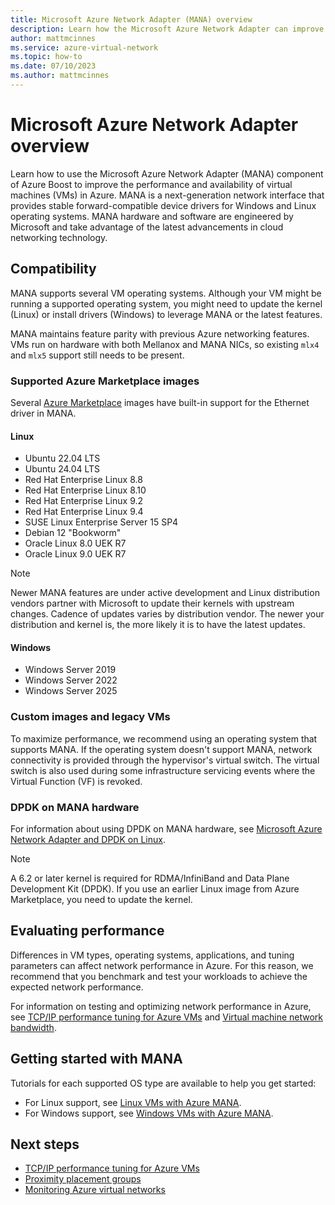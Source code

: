```yaml
---
title: Microsoft Azure Network Adapter (MANA) overview
description: Learn how the Microsoft Azure Network Adapter can improve the networking performance of Azure VMs.
author: mattmcinnes
ms.service: azure-virtual-network
ms.topic: how-to
ms.date: 07/10/2023
ms.author: mattmcinnes
---
```


# Microsoft Azure Network Adapter overview

Learn how to use the Microsoft Azure Network Adapter (MANA) component of Azure Boost to improve the performance and availability of virtual machines (VMs) in Azure. MANA is a next-generation network interface that provides stable forward-compatible device drivers for Windows and Linux operating systems. MANA hardware and software are engineered by Microsoft and take advantage of the latest advancements in cloud networking technology.

## Compatibility

MANA supports several VM operating systems. Although your VM might be running a supported operating system, you might need to update the kernel (Linux) or install drivers (Windows) to leverage MANA or the latest features. 

MANA maintains feature parity with previous Azure networking features. VMs run on hardware with both Mellanox and MANA NICs, so existing `mlx4` and `mlx5` support still needs to be present.

### Supported Azure Marketplace images

Several [Azure Marketplace](/marketplace/azure-marketplace-overview) images have built-in support for the Ethernet driver in MANA. 

#### Linux

- Ubuntu 22.04 LTS
- Ubuntu 24.04 LTS
- Red Hat Enterprise Linux 8.8
- Red Hat Enterprise Linux 8.10
- Red Hat Enterprise Linux 9.2
- Red Hat Enterprise Linux 9.4
- SUSE Linux Enterprise Server 15 SP4
- Debian 12 "Bookworm"
- Oracle Linux 8.0 UEK R7
- Oracle Linux 9.0 UEK R7

> [!NOTE]
> Newer MANA features are under active development and Linux distribution vendors partner with Microsoft to update their kernels with upstream changes. Cadence of updates varies by distribution vendor. The newer your distribution and kernel is, the more likely it is to have the latest updates. 

#### Windows

- Windows Server 2019
- Windows Server 2022
- Windows Server 2025

### Custom images and legacy VMs

To maximize performance, we recommend using an operating system that supports MANA. If the operating system doesn't support MANA, network connectivity is provided through the hypervisor's virtual switch. The virtual switch is also used during some infrastructure servicing events where the Virtual Function (VF) is revoked.

### DPDK on MANA hardware

For information about using DPDK on MANA hardware, see [Microsoft Azure Network Adapter and DPDK on Linux](setup-dpdk-mana.md).

> [!NOTE]
> A 6.2 or later kernel is required for RDMA/InfiniBand and Data Plane Development Kit (DPDK). If you use an earlier Linux image from Azure Marketplace, you need to update the kernel.

## Evaluating performance

Differences in VM types, operating systems, applications, and tuning parameters can affect network performance in Azure. For this reason, we recommend that you benchmark and test your workloads to achieve the expected network performance.

For information on testing and optimizing network performance in Azure, see [TCP/IP performance tuning for Azure VMs](/azure/virtual-network/virtual-network-tcpip-performance-tuning) and [Virtual machine network bandwidth](/azure/virtual-network/virtual-machine-network-throughput).

## Getting started with MANA

Tutorials for each supported OS type are available to help you get started:

- For Linux support, see [Linux VMs with Azure MANA](./accelerated-networking-mana-linux.md).
- For Windows support, see [Windows VMs with Azure MANA](./accelerated-networking-mana-windows.md).

## Next steps

- [TCP/IP performance tuning for Azure VMs](./virtual-network-tcpip-performance-tuning.md)
- [Proximity placement groups](/azure/virtual-machines/co-location)
- [Monitoring Azure virtual networks](./monitor-virtual-network.md)
